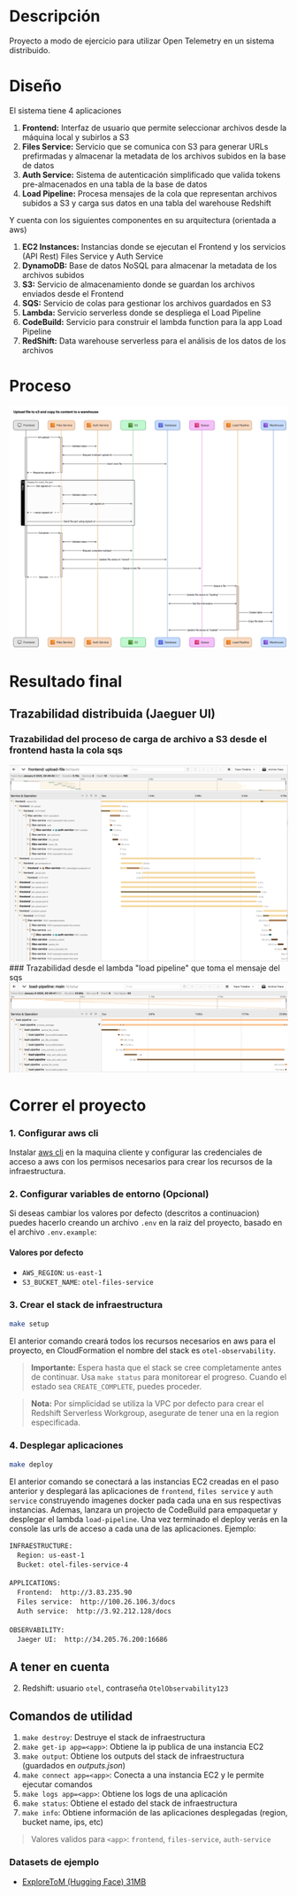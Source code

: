 # Descripción
Proyecto a modo de ejercicio para utilizar Open Telemetry en un sistema distribuido.

# Diseño
El sistema tiene 4 aplicaciones
1. **Frontend:** Interfaz de usuario que permite seleccionar archivos desde la máquina local y subirlos a S3
2. **Files Service:** Servicio que se comunica con S3 para generar URLs prefirmadas y almacenar la metadata de los archivos subidos en la base de datos
3. **Auth Service:** Sistema de autenticación simplificado que valida tokens pre-almacenados en una tabla de la base de datos
4. **Load Pipeline:** Procesa mensajes de la cola que representan archivos subidos a S3 y carga sus datos en una tabla del warehouse Redshift

Y cuenta con los siguientes componentes en su arquitectura (orientada a aws)
1. **EC2 Instances:** Instancias donde se ejecutan el Frontend y los servicios (API Rest) Files Service y Auth Service
2. **DynamoDB:** Base de datos NoSQL para almacenar la metadata de los archivos subidos
3. **S3:** Servicio de almacenamiento donde se guardan los archivos enviados desde el Frontend
4. **SQS:** Servicio de colas para gestionar los archivos guardados en S3
5. **Lambda:** Servicio serverless donde se despliega el Load Pipeline
6. **CodeBuild:** Servicio para construir el lambda function para la app Load Pipeline
7. **RedShift:** Data warehouse serverless para el análisis de los datos de los archivos

# Proceso

<img src="https://github.com/CrissAlvarezH/otel-observability/blob/main/docs/images/entire_process_diagram.png"/>

# Resultado final
## Trazabilidad distribuida (Jaeguer UI)
### Trazabilidad del proceso de carga de archivo a S3 desde el frontend hasta la cola sqs
<img src="https://github.com/CrissAlvarezH/otel-observability/blob/main/docs/images/tracing_jaeger_ui.png"/>
### Trazabilidad desde el lambda "load pipeline" que toma el mensaje del sqs
<img src="https://github.com/CrissAlvarezH/otel-observability/blob/main/docs/images/tracing_jaeger_ui_pipeline.png"/>


# Correr el proyecto

### 1. Configurar aws cli

Instalar [aws cli](https://aws.amazon.com/es/cli/) en la maquina cliente y configurar las credenciales de acceso a aws con los permisos necesarios para crear los recursos de la infraestructura.

### 2. Configurar variables de entorno (Opcional)

Si deseas cambiar los valores por defecto (descritos a continuacion) puedes hacerlo creando un archivo `.env` en la raiz del proyecto, basado en el archivo `.env.example`:
#### Valores por defecto
- `AWS_REGION`: `us-east-1`
- `S3_BUCKET_NAME`: `otel-files-service`


### 3. Crear el stack de infraestructura

```bash
make setup
```

El anterior comando creará todos los recursos necesarios en aws para el proyecto, en CloudFormation el nombre del stack es `otel-observability`.

> **Importante:**
> Espera hasta que el stack se cree completamente antes de continuar. Usa `make status` para monitorear el progreso. Cuando el estado sea `CREATE_COMPLETE`, puedes proceder.

> **Nota:**
> Por simplicidad se utiliza la VPC por defecto para crear el Redshift Serverless Workgroup, asegurate de tener una en la region especificada.

### 4. Desplegar aplicaciones
```bash
make deploy
```
El anterior comando se conectará a las instancias EC2 creadas en el paso anterior y desplegará las aplicaciones de `frontend`, `files service` y `auth service` construyendo imagenes docker pada cada una en sus respectivas instancias. Ademas, lanzara un projecto de CodeBuild para empaquetar y desplegar el lambda `load-pipeline`.
Una vez terminado el deploy verás en la console las urls de acceso a cada una de las aplicaciones.
Ejemplo:

```bash
INFRAESTRUCTURE:
  Region: us-east-1
  Bucket: otel-files-service-4

APPLICATIONS:
  Frontend:  http://3.83.235.90
  Files service:  http://100.26.106.3/docs
  Auth service:  http://3.92.212.128/docs

OBSERVABILITY:
  Jaeger UI:  http://34.205.76.200:16686
```

## A tener en cuenta
2. Redshift: usuario `otel`, contraseña `OtelObservability123`

## Comandos de utilidad

1. `make destroy`: Destruye el stack de infraestructura
2. `make get-ip app=<app>`: Obtiene la ip publica de una instancia EC2
3. `make output`: Obtiene los outputs del stack de infraestructura (guardados en *outputs.json*)
4. `make connect app=<app>`: Conecta a una instancia EC2 y le permite ejecutar comandos
5. `make logs app=<app>`: Obtiene los logs de una aplicación
6. `make status`: Obtiene el estado del stack de infraestructura
7. `make info`: Obtiene información de las aplicaciones desplegadas (region, bucket name, ips, etc)

> Valores validos para `<app>`: `frontend`, `files-service`, `auth-service`

### Datasets de ejemplo
- [ExploreToM (Hugging Face) 31MB](https://huggingface.co/datasets/facebook/ExploreToM/blob/main/ExploreToM-data-sample.csv)
